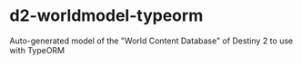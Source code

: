 # d2-worldmodel-typeorm
Auto-generated model of the "World Content Database" of Destiny 2 to use with TypeORM
